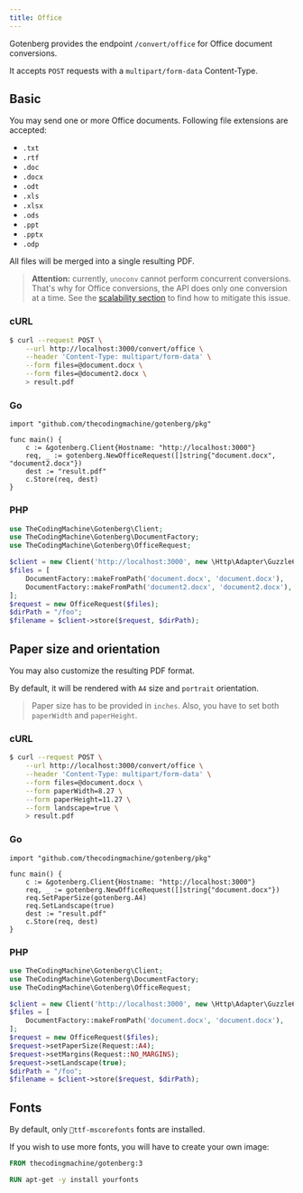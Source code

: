 ```yaml
---
title: Office
---
```


Gotenberg provides the endpoint `/convert/office` for Office document conversions.

It accepts `POST` requests with a `multipart/form-data` Content-Type.

## Basic

You may send one or more Office documents. Following file extensions are accepted:

* `.txt`
* `.rtf`
* `.doc`
* `.docx`
* `.odt`
* `.xls`
* `.xlsx`
* `.ods`
* `.ppt`
* `.pptx`
* `.odp`

All files will be merged into a single resulting PDF.

> **Attention:** currently, `unoconv` cannot perform concurrent conversions.
> That's why for Office conversions, the API does only one conversion at a time.
> See the [scalability section](#scalability) to find how to mitigate this issue.

### cURL

```bash
$ curl --request POST \
    --url http://localhost:3000/convert/office \
    --header 'Content-Type: multipart/form-data' \
    --form files=@document.docx \
    --form files=@document2.docx \
    > result.pdf
```

### Go

```golang
import "github.com/thecodingmachine/gotenberg/pkg"

func main() {
    c := &gotenberg.Client{Hostname: "http://localhost:3000"}
    req, _ := gotenberg.NewOfficeRequest([]string{"document.docx", "document2.docx"})
    dest := "result.pdf"
    c.Store(req, dest)
}
```

### PHP

```php
use TheCodingMachine\Gotenberg\Client;
use TheCodingMachine\Gotenberg\DocumentFactory;
use TheCodingMachine\Gotenberg\OfficeRequest;

$client = new Client('http://localhost:3000', new \Http\Adapter\Guzzle6\Client());
$files = [
    DocumentFactory::makeFromPath('document.docx', 'document.docx'),
    DocumentFactory::makeFromPath('document2.docx', 'document2.docx'),
];
$request = new OfficeRequest($files);
$dirPath = "/foo";
$filename = $client->store($request, $dirPath);
```

## Paper size and orientation

You may also customize the resulting PDF format.

By default, it will be rendered with `A4` size and `portrait` orientation.

> Paper size has to be provided in `inches`.
> Also, you have to set both `paperWidth` and `paperHeight`.

### cURL

```bash
$ curl --request POST \
    --url http://localhost:3000/convert/office \
    --header 'Content-Type: multipart/form-data' \
    --form files=@document.docx \
    --form paperWidth=8.27 \
    --form paperHeight=11.27 \
    --form landscape=true \
    > result.pdf
```

### Go

```golang
import "github.com/thecodingmachine/gotenberg/pkg"

func main() {
    c := &gotenberg.Client{Hostname: "http://localhost:3000"}
    req, _ := gotenberg.NewOfficeRequest([]string{"document.docx"})
    req.SetPaperSize(gotenberg.A4)
    req.SetLandscape(true)
    dest := "result.pdf"
    c.Store(req, dest)
}
```

### PHP

```php
use TheCodingMachine\Gotenberg\Client;
use TheCodingMachine\Gotenberg\DocumentFactory;
use TheCodingMachine\Gotenberg\OfficeRequest;

$client = new Client('http://localhost:3000', new \Http\Adapter\Guzzle6\Client());
$files = [
    DocumentFactory::makeFromPath('document.docx', 'document.docx'),
];
$request = new OfficeRequest($files);
$request->setPaperSize(Request::A4);
$request->setMargins(Request::NO_MARGINS);
$request->setLandscape(true);
$dirPath = "/foo";
$filename = $client->store($request, $dirPath);
```

## Fonts

By default, only `ttf-mscorefonts` fonts are installed.

If you wish to use more fonts, you will have to create your own image:

```Dockerfile
FROM thecodingmachine/gotenberg:3

RUN apt-get -y install yourfonts
```
